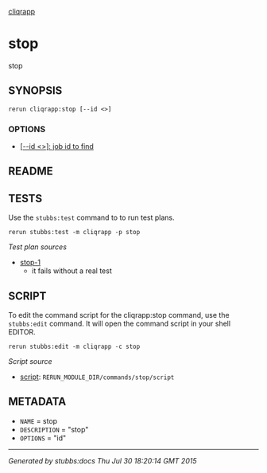 [cliqrapp](../../index.html)
# stop 

stop

## SYNOPSIS

    rerun cliqrapp:stop [--id <>]

### OPTIONS

* [   [--id <>]: job id to find](../../options/id/index.html)

## README



## TESTS

Use the `stubbs:test` command to to run test plans.

    rerun stubbs:test -m cliqrapp -p stop

*Test plan sources*

* [stop-1](../../tests/stop-1.html)
  * it fails without a real test

## SCRIPT

To edit the command script for the cliqrapp:stop command, 
use the `stubbs:edit`
command. It will open the command script in your shell EDITOR.

    rerun stubbs:edit -m cliqrapp -c stop

*Script source*

* [script](script.html): `RERUN_MODULE_DIR/commands/stop/script`

## METADATA

* `NAME` = stop
* `DESCRIPTION` = "stop"
* `OPTIONS` = "id"

----

*Generated by stubbs:docs Thu Jul 30 18:20:14 GMT 2015*

